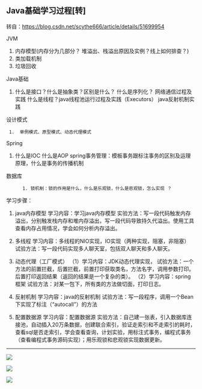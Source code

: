 ## Java基础学习过程[转]

转自：https://blog.csdn.net/scythe666/article/details/51699954

JVM

1. 内存模型(内存分为几部分？ 堆溢出、栈溢出原因及实例？线上如何排查？)
2. 类加载机制
3. 垃圾回收

Java基础

1. 什么是接口？什么是抽象类？区别是什么？
    什么是序列化？
    网络通信过程及实践
    什么是线程？java线程池运行过程及实践（Executors）
    java反射机制实践

设计模式

     1.  单例模式、原型模式、动态代理模式

Spring

1. 什么是IOC
     什么是AOP
     spring事务管理：模板事务跟标注事务的区别及运理原理，什么是事务的传播机制

数据库

          1. 锁机制：锁的作用是什么，什么是乐观锁，什么是悲观锁，怎么实现 ？



学习步骤：

1. java内存模型
  学习内容：学习java内存模型
  实验方法：写一段代码触发内存溢出，分别触发栈内存和堆内存溢出，写一段代码导致持久代溢出。使用工具查看内存占用情况，学会如何分析内存溢出。

2. 多线程
  学习内容：多线程的NIO实现，IO实现（两种实现，阻塞，非阻塞）
  试验方法：写一段代码实现多人聊天室，包括双人聊天和多人聊天。

3. 动态代理（工厂模式）
  （1）学习内容：JDK动态代理实现，
  试验方法：一个方法的前置拦截，后置拦截，前置打印获取类名，方法名字，调用参数打印。后置打印返回结果（返回的结果是一个复杂的类）。
  （2）学习内容：spring框架
  试验方法：对某一包下，所有类的方法做切面，打印日志。

4. 反射机制
  学习内容：java的反射机制
  试验方法：写一段程序，调用一个Bean下实现了标注（“autocall”）的方法

5. 配置数据源
  学习内容：配置数据源
  实验方法：自己建一张表，引入数据库连接池，自动插入20万条数据，创建联合索引，验证走索引和不走索引的耗时，查看sql是否走索引，学会查看查询，计划实验，用标注式事务，编程式事务（查看编程式事务源码实现）；用乐观锁和悲观锁实现数据更新。
---------------------
![](E:\Wiki\mywiki\images\20160620115227065.jpg)



![](E:\Wiki\mywiki\images\alibabaplan.jpg)



![](E:\Wiki\mywiki\images\alibabaplan-detail.jpg)





